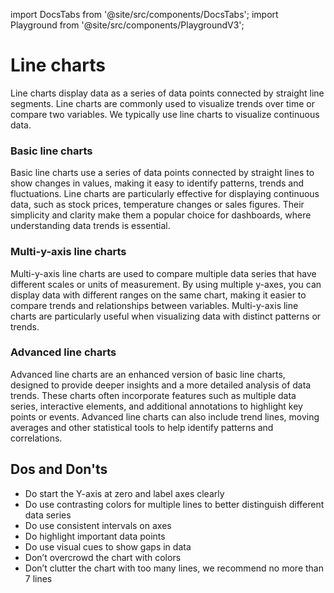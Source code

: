 import DocsTabs from '@site/src/components/DocsTabs';
import Playground from '@site/src/components/PlaygroundV3';

# Line charts

Line charts display data as a series of data points connected by straight line segments. Line charts are commonly used to visualize trends over time or compare two variables. We typically use line charts to visualize continuous data.

### Basic line charts

Basic line charts use a series of data points connected by straight lines to show changes in values, making it easy to identify patterns, trends and fluctuations. Line charts are particularly effective for displaying continuous data, such as stock prices, temperature changes or sales figures. Their simplicity and clarity make them a popular choice for dashboards, where understanding data trends is essential.

<Playground
height="40rem"
name="echarts-line-simple"
noMargin
examplesByName>
</Playground>

### Multi-y-axis line charts

Multi-y-axis line charts are used to compare multiple data series that have different scales or units of measurement. By using multiple y-axes, you can display data with different ranges on the same chart, making it easier to compare trends and relationships between variables. Multi-y-axis line charts are particularly useful when visualizing data with distinct patterns or trends.

<Playground
height="40rem"
name="echarts-line-multiple-y-axis"
noMargin
examplesByName>
</Playground>

### Advanced line charts

Advanced line charts are an enhanced version of basic line charts, designed to provide deeper insights and a more detailed analysis of data trends. These charts often incorporate features such as multiple data series, interactive elements, and additional annotations to highlight key points or events. Advanced line charts can also include trend lines, moving averages and other statistical tools to help identify patterns and correlations.

<Playground
height="40rem"
name="echarts-line-advanced"
noMargin
examplesByName>
</Playground>

## Dos and Don'ts

- Do start the Y-axis at zero and label axes clearly
- Do use contrasting colors for multiple lines to better distinguish different data series 
- Do use consistent intervals on axes
- Do highlight important data points
- Do use visual cues to show gaps in data
- Don’t overcrowd the chart with colors
- Don’t clutter the chart with too many lines, we recommend no more than 7 lines